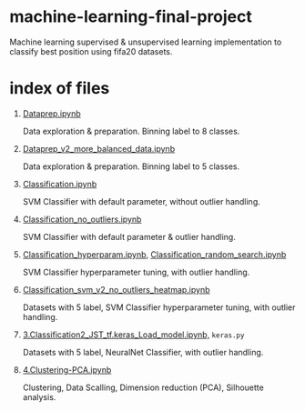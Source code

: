 # machine-learning-final-project

Machine learning supervised & unsupervised learning implementation to classify best position using fifa20 datasets.

# index of files

1. [Dataprep.ipynb](https://github.com/raisoturu/machine-learning-final-project/blob/master/1.Dataprep.ipynb)

   Data exploration & preparation. Binning label to 8 classes.

2. [Dataprep_v2_more_balanced_data.ipynb](https://github.com/raisoturu/machine-learning-final-project/blob/master/1.Dataprep_v2_more_balanced_data.ipynb)

   Data exploration & preparation. Binning label to 5 classes.

3. [Classification.ipynb](https://github.com/raisoturu/machine-learning-final-project/blob/master/2.Classification.ipynb)

   SVM Classifier with default parameter, without outlier handling.

4. [Classification_no_outliers.ipynb](https://github.com/raisoturu/machine-learning-final-project/blob/master/2.Classification_no_outliers.ipynb)

   SVM Classifier with default parameter & outlier handling.

5. [Classification_hyperparam.ipynb,](https://github.com/raisoturu/machine-learning-final-project/blob/master/3.Classification_hyperparam.ipynb) [Classification_random_search.ipynb](https://github.com/raisoturu/machine-learning-final-project/blob/master/2.Classification_random_search.ipynb)

   SVM Classifier hyperparameter tuning, with outlier handling.

6. [Classification_svm_v2_no_outliers_heatmap.ipynb](https://github.com/raisoturu/machine-learning-final-project/blob/master/3.Classification_svm_v2_no_outliers_heatmap.ipynb)

   Datasets with 5 label, SVM Classifier hyperparameter tuning, with outlier handling.

7. [3.Classification2_JST_tf.keras_Load_model.ipynb,](https://github.com/raisoturu/machine-learning-final-project/blob/master/3.Classification2_JST_tf.keras_Load_model.ipynb) `keras.py`

   Datasets with 5 label, NeuralNet Classifier, with outlier handling.

8. [4.Clustering-PCA.ipynb](https://github.com/raisoturu/machine-learning-final-project/blob/master/4.Clustering-PCA.ipynb)

   Clustering, Data Scalling, Dimension reduction (PCA), Silhouette analysis.
